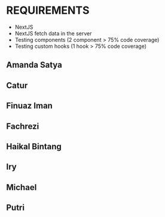 # REQUIREMENTS

- NextJS
- NextJS fetch data in the server
- Testing components (2 component > 75% code coverage)
- Testing custom hooks (1 hook > 75% code coverage)

## Amanda Satya

## Catur

## Finuaz Iman

## Fachrezi

## Haikal Bintang

## Iry

## Michael

## Putri
